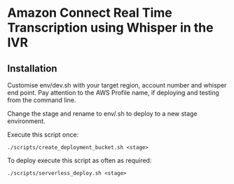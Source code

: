 # Amazon Connect Real Time Transcription using Whisper in the IVR

## Installation

Customise env/dev.sh with your target region, account number and whisper end point. Pay attention to the AWS Profile name, if deploying and testing from the command line.

Change the stage and rename to env/<stage>.sh to deploy to a new stage environment.

Execute this script once:

    ./scripts/create_deployment_bucket.sh <stage>

To deploy execute this script as often as required:

    ./scripts/serverless_deploy.sh <stage>

